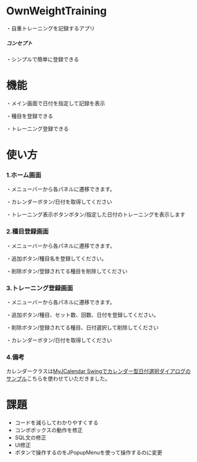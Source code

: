 # OwnWeightTraining
・自重トレーニングを記録するアプリ
##### コンセプト
・シンプルで簡単に登録できる

# 機能
・メイン画面で日付を指定して記録を表示

・種目を登録できる

・トレーニング登録できる

# 使い方
### 1.ホーム画面
・メニューバーから各パネルに遷移できます。

・カレンダーボタン/日付を取得してください

・トレーニング表示ボタンボタン/指定した日付のトレーニングを表示します

### 2.種目登録画面
・メニューバーから各パネルに遷移できます。

・追加ボタン/種目名を登録してください。

・削除ボタン/登録されてる種目を削除してください

### 3.トレーニング登録画面
・メニューバーから各パネルに遷移できます。

・追加ボタン/種目、セット数、回数、日付を登録してください。

・削除ボタン/登録されてる種目、日付選択して削除してください

・カレンダーボタン/日付を取得してください

### 4.備考
カレンダークラスは[MyJCalendar Swingでカレンダー型日付選択ダイアログのサンプル](https://w.atwiki.jp/chapati4it/pages/129.html)こちらを使わせていただきました。

# 課題
* コードを減らしてわかりやすくする
* コンボボックスの動作を修正
* SQL文の修正
* UI修正
* ボタンで操作するのをJPopupMenuを使って操作するのに変更

    
